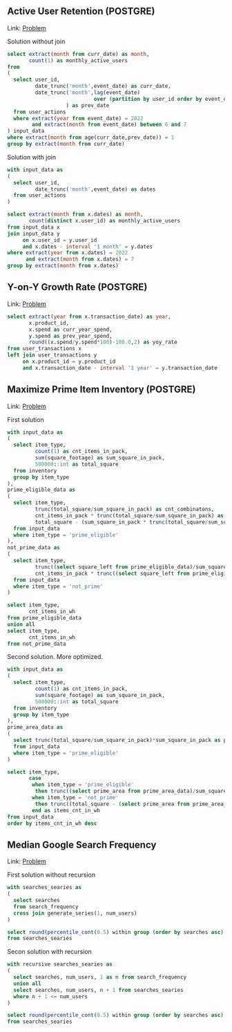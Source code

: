 ## Active User Retention (POSTGRE)
Link: [Problem](https://datalemur.com/questions/user-retention)

Solution without join
``` sql
select extract(month from curr_date) as month,
       count(1) as monthly_active_users
from
(
  select user_id,
         date_trunc('month',event_date) as curr_date,
         date_trunc('month',lag(event_date) 
                            over (partition by user_id order by event_date asc)
                   ) as prev_date
  from user_actions
  where extract(year from event_date) = 2022
        and extract(month from event_date) between 6 and 7
) input_data
where extract(month from age(curr_date,prev_date)) = 1
group by extract(month from curr_date)
```

Solution with join
``` sql 
with input_data as
(
  select user_id,
         date_trunc('month',event_date) as dates
  from user_actions
)

select extract(month from x.dates) as month,
       count(distinct x.user_id) as monthly_active_users
from input_data x 
join input_data y
     on x.user_id = y.user_id
     and x.dates - interval '1 month' = y.dates
where extract(year from x.dates) = 2022
      and extract(month from x.dates) = 7
group by extract(month from x.dates)
```

## Y-on-Y Growth Rate (POSTGRE)
Link: [Problem](https://datalemur.com/questions/yoy-growth-rate)

``` sql
select extract(year from x.transaction_date) as year,
       x.product_id,
       x.spend as curr_year_spend,
       y.spend as prev_year_spend,
       round((x.spend/y.spend*100)-100.0,2) as yoy_rate
from user_transactions x 
left join user_transactions y 
     on x.product_id = y.product_id
     and x.transaction_date - interval '1 year' = y.transaction_date
```

## Maximize Prime Item Inventory (POSTGRE)
Link: [Problem](https://datalemur.com/questions/prime-warehouse-storage)

First solution
``` sql
with input_data as
(
  select item_type,
         count(1) as cnt_items_in_pack,
         sum(square_footage) as sum_square_in_pack,
         500000::int as total_square
  from inventory
  group by item_type
),
prime_eligible_data as
(
  select item_type,
         trunc(total_square/sum_square_in_pack) as cnt_combinatons,
         cnt_items_in_pack * trunc(total_square/sum_square_in_pack) as cnt_items_in_wh,
         total_square - (sum_square_in_pack * trunc(total_square/sum_square_in_pack)) as square_left
  from input_data
  where item_type = 'prime_eligible'
),
not_prime_data as
(
  select item_type,
         trunc((select square_left from prime_eligible_data)/sum_square_in_pack) as cnt_combinatons,
         cnt_items_in_pack * trunc((select square_left from prime_eligible_data)/sum_square_in_pack) as cnt_items_in_wh
  from input_data
  where item_type = 'not_prime'
)

select item_type,
       cnt_items_in_wh
from prime_eligible_data
union all
select item_type,
       cnt_items_in_wh
from not_prime_data
```

Second solution. More optimized.
```sql
with input_data as
(
  select item_type,
         count(1) as cnt_items_in_pack,
         sum(square_footage) as sum_square_in_pack,
         500000::int as total_square
  from inventory
  group by item_type
),
prime_area_data as
(
  select trunc(total_square/sum_square_in_pack)*sum_square_in_pack as prime_area
  from input_data
  where item_type = 'prime_eligible'
)

select item_type,
       case
        when item_type = 'prime_eligible' 
         then trunc((select prime_area from prime_area_data)/sum_square_in_pack)*cnt_items_in_pack
        when item_type = 'not_prime' 
         then trunc((total_square - (select prime_area from prime_area_data))/sum_square_in_pack)*cnt_items_in_pack
        end as items_cnt_in_wh
from input_data
order by items_cnt_in_wh desc
```

## Median Google Search Frequency
Link: [Problem](https://datalemur.com/questions/median-search-freq)

First solution without recursion
``` sql
with searches_searies as
(
  select searches
  from search_frequency
  cross join generate_series(1, num_users)
)

select round(percentile_cont(0.5) within group (order by searches asc)::dec,1) as median
from searches_searies
```

Secon solution with recursion
``` sql
with recursive searches_searies as
(
  select searches, num_users, 1 as n from search_frequency
  union all
  select searches, num_users, n + 1 from searches_searies
  where n + 1 <= num_users
)

select round(percentile_cont(0.5) within group (order by searches asc)::dec,1) as median
from searches_searies
```

